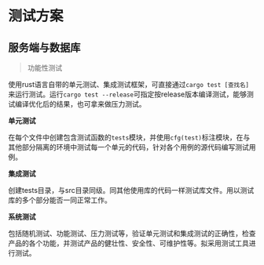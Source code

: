 # 测试方案



## 服务端与数据库

> 功能性测试

使用rust语言自带的单元测试、集成测试框架，可直接通过`cargo test [查找名]`来运行测试。运行`cargo test --release`可指定按release版本编译测试，能够测试编译优化后的结果，也可拿来做压力测试。

**单元测试**

在每个文件中创建包含测试函数的`tests`模块，并使用`cfg(test)`标注模块，在与其他部分隔离的环境中测试每一个单元的代码，针对各个用例的源代码编写测试用例。

**集成测试**

创建tests目录，与src目录同级。同其他使用库的代码一样测试库文件。用以测试库的多个部分能否一同正常工作。

**系统测试**

包括随机测试、功能测试、压力测试等，验证单元测试和集成测试的正确性，检查产品的各个功能，并测试产品的健壮性、安全性、可维护性等。拟采用测试工具进行测试。



 